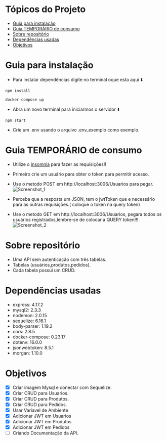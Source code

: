 # Tópicos do Projeto
- [Guia para instalação](#guia-para-instalação)
- [Guia TEMPORÁRIO de consumo](#guia-temporário-de-consumo)
- [Sobre repositório](#sobre-repositório)
- [Dependências usadas](#dependências-usadas)
- [Objetivos](#objetivos)

# Guia para instalação

* Para instalar dependências digite no terminal oque esta  aqui ⬇️

```
npm install
```
```
docker-compose up
```
* Abra um novo terminal para iniciarmos o servidor ⬇️
```npm
npm start
```
* Crie um .env usando o arquivo .env_exemplo como exemplo.

# Guia TEMPORÁRIO de consumo
* Utilize o [insomnia](https://insomnia.rest/download) para fazer as requisições!!

* Primeiro crie um usuário para obter o token para permitir acesso.
- Use o metodo POST em http://localhost:3006/Usuarios para pegar.
![Screenshot_1](https://user-images.githubusercontent.com/79177415/156449169-aaf2665d-a2e6-448c-8915-d22aa677f6c8.png)

* Perceba que a resposta um JSON, tem o jwtToken que e necessário para as outras requisições.( coloque o token na query token)

- Use o metodo GET em http://localhost:3006/Usuarios, pegara todos os usuários registrados,lembre-se de colocar a QUERY token!!!.
![Screenshot_2](https://user-images.githubusercontent.com/79177415/156449982-e1ef095a-8d8f-4f1e-a7ec-c6dc71231dad.png)

# Sobre repositório
* Uma API sem autenticação com três tabelas.
* Tabelas (usuários,produtos,pedidos).
* Cada tabela possuí um CRUD.


# Dependências usadas
* express: 4.17.2
* mysql2: 2.3.3
* nodemon: 2.0.15
* sequelize: 6.16.1
* body-parser: 1.19.2
* cors: 2.8.5
* docker-compose: 0.23.17
* dotenv: 16.0.0
* jsonwebtoken: 8.5.1
* morgan: 1.10.0

# Objetivos

- [x] Criar imagem Mysql e conectar com Sequelize.
- [x] Criar CRUD para Usuarios.
- [x] Criar CRUD para Produtos.
- [x] Criar CRUD para Pedidos.
- [x] Usar Variavel de Ambiente
- [x] Adicionar JWT em Usuarios
- [x] Adicionar JWT em Produtos
- [x] Adicionar JWT em Pedidos
- [ ] Criando Documentação da API.